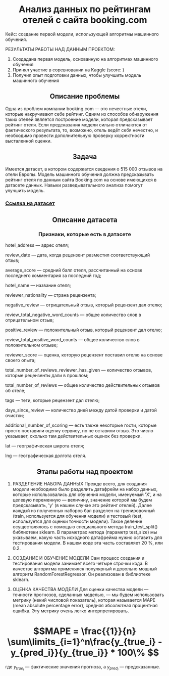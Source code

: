 <div align="center"> <h1 align="center">  Анализ данных по рейтингам отелей с сайта booking.com </h1> </div> 


Кейс: создание первой модели, использующей алгоритмы машинного обучения.

РЕЗУЛЬТАТЫ РАБОТЫ НАД ДАННЫМ ПРОЕКТОМ:
1. Создадана первая модель, основанную на алгоритмах машинного обучения
2. Принял участие в соревновании на Kaggle (score: )
3. Получил опыт подготовки данных, чтобы улучшить модель машинного обучения

<div align="center"> <h2 align="center"> Описание проблемы </h2> </div>

Одна из проблем компании booking.com — это нечестные отели, которые накручивают себе рейтинг. Одним из способов обнаружения таких отелей является построение модели, которая предсказывает рейтинг отеля. Если предсказания модели сильно отличаются от фактического результата, то, возможно, отель ведёт себя нечестно, и необходимо провести дополнительную проверку корректности высталенной оценки.

<div align="center"> <h2 align="center"> Задача </h2> </div>
Имеется датасет, в котором содержатся сведения о 515 000 отзывов на отели Европы. Модель машинного обучения должна предсказывать рейтинг отеля по данным сайта Booking.com на основе имеющихся в датасете данных. Навыки разведывательного анализа помогут улучшить модель.

### [Ссылка на датасет](https://drive.google.com/file/d/1Qj0iYEbD64eVAaaBylJeIi3qvMzxf2C_/view?usp=sharing)

<div align="center"> <h2 align="center"> Описание датасета </h2> </div>
<div align="center"> <h3 align="center"> Признаки, которые есть в датасете </h3> </div>
hotel_address — адрес отеля;

review_date — дата, когда рецензент разместил соответствующий отзыв;

average_score — средний балл отеля, рассчитанный на основе последнего комментария за последний год;

hotel_name — название отеля;

reviewer_nationality — страна рецензента;

negative_review — отрицательный отзыв, который рецензент дал отелю;

review_total_negative_word_counts — общее количество слов в отрицательном отзыв;

positive_review — положительный отзыв, который рецензент дал отелю;

review_total_positive_word_counts — общее количество слов в положительном отзыве;

reviewer_score — оценка, которую рецензент поставил отелю на основе своего опыта;

total_number_of_reviews_reviewer_has_given — количество отзывов, которые рецензенты дали в прошлом;

total_number_of_reviews — общее количество действительных отзывов об отеле;

tags — теги, которые рецензент дал отелю;

days_since_review — количество дней между датой проверки и датой очистки;

additional_number_of_scoring — есть также некоторые гости, которые просто поставили оценку сервису, но не оставили отзыв. Это число указывает, сколько там действительных оценок без проверки.

lat — географическая широта отеля;

lng — географическая долгота отеля.

<div align="center"> <h2 align="center"> Этапы работы над проектом </h2> </div>

1. РАЗДЕЛЕНИЕ НАБОРА ДАННЫХ
Прежде всего, для создания модели необходимо было разделить датафрейм на набор данных, которые использовались для обучения модели, именуемый 'X', и на целевую переменную — величину, значение которой мы будем предсказывать, 'y' (в нашем случае это рейтинг отелей).
Далее каждый из полученных наборов бал разделен на тренировочный (train, используется для обучения модели) и тестовый (test, используется для оценки точности модели). Такое деление осуществлялось с помощью специального метода train_test_split() библиотеки sklearn. В параметрах метода (параметр test_size) мы указываем, какую часть исходного датафрейма нужно оставить для тестирования модели. В нашем коде эта часть составляет 20 %, или 0.2.

2. СОЗДАНИЕ И ОБУЧЕНИЕ МОДЕЛИ
Сам процесс создания и тестирования модели занимает всего четыре строчки кода. В качестве алгоритма применялся популярный и довольно мощный алгоритм RandomForestRegressor. Он реализован в библиотеке sklearn.

3. ОЦЕНКА КАЧЕСТВА МОДЕЛИ
Для оценки качества модели — точности прогнозов, сделанных моделью, — мы будем использовать метрику (некий числовой показатель), которая называется MAPE (mean absolute percentage error), средняя абсолютная процентная ошибка. Эту метрику очень легко интерпретировать.


 <div align="center"><h1 align="center">  $$MAPE = \frac{{1}}{n} \sum\limits_{i=1}^n\frac{y_{true_i} - y_{pred_i}}{y_{true_i}} * 100\% $$ </h1></div>

где $y_{true_i}$ — фактические значения прогноза, a $y_{pred_i}$ — предсказанные.  

